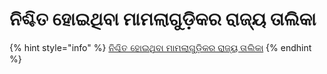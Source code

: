 # ନିଶ୍ଚିତ ହୋଇଥିବା ମାମଲାଗୁଡ଼ିକର ରାଜ୍ୟ ତାଲିକା

{% hint style="info" %}
[ନିଶ୍ଚିତ ହୋଇଥିବା ମାମଲାଗୁଡ଼ିକର ରାଜ୍ୟ ତାଲିକା](https://www.mohfw.gov.in/)
{% endhint %}



